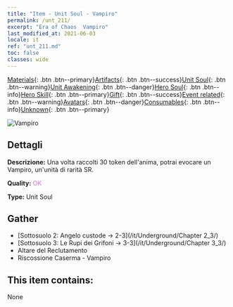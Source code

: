 ```yaml
---
title: "Item - Unit Soul - Vampiro"
permalink: /unt_211/
excerpt: "Era of Chaos  Vampiro"
last_modified_at: 2021-06-03
locale: it
ref: "unt_211.md"
toc: false
classes: wide
---
```

 [Materials](/ItemsIT/){: .btn .btn--primary}[Artifacts](/ItemsIT/Artifacts/){: .btn .btn--success}[Unit Soul](/ItemsIT/UnitSoul/){: .btn .btn--warning}[Unit Awakening](/ItemsIT/UnitAwakening/){: .btn .btn--danger}[Hero Soul](/ItemsIT/HeroSoul/){: .btn .btn--info}[Hero Skill](/ItemsIT/HeroSkill/){: .btn .btn--primary}[Gift](/ItemsIT/Gift/){: .btn .btn--success}[Event related](/ItemsIT/Events/){: .btn .btn--warning}[Avatars](/ItemsIT/Avatars/){: .btn .btn--danger}[Consumables](/ItemsIT/Consumables/){: .btn .btn--info}[Unknown](/ItemsIT/Unknown/){: .btn .btn--primary}

 ![Vampiro](/images/u/ti_xixuegui.jpg)

## Dettagli
 **Descrizione:** Una volta raccolti 30 token dell'anima, potrai evocare un Vampiro, un'unità di rarità SR.

 **Quality:** <span style="color: #DA70D6">OK</span>

 **Type:** Unit Soul

## Gather

*    [Sottosuolo 2: Angelo custode -> 2-3](/it/Underground/Chapter 2_3/) 
*    [Sottosuolo 3: Le Rupi dei Grifoni -> 3-3](/it/Underground/Chapter 3_3/) 
*    Altare del Reclutamento 
*    Riscossione Caserma - Vampiro 

## This item contains:

  None

